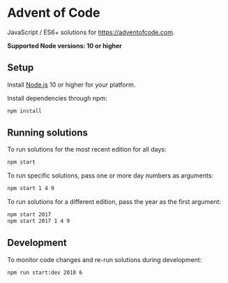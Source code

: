 # Advent of Code

JavaScript / ES6+ solutions for https://adventofcode.com.

**Supported Node versions: 10 or higher**

## Setup

Install [Node.js] 10 or higher for your platform.

Install dependencies through npm:

```bash
npm install
```

## Running solutions

To run solutions for the most recent edition for all days:

```bash
npm start
```

To run specific solutions, pass one or more day numbers as arguments:

```bash
npm start 1 4 9
```

To run solutions for a different edition, pass the year as the first argument:

```bash
npm start 2017
npm start 2017 1 4 9
```

## Development

To monitor code changes and re-run solutions during development:

```bash
npm run start:dev 2018 6
```

[Node.js]: https://nodejs.org/en/
